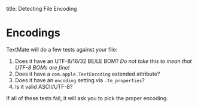 title: Detecting File Encoding

# Encodings

TextMate will do a few tests against your file:

 1. Does it have an UTF-8/16/32 BE/LE BOM?
    _Do not take this to mean that UTF-8 BOMs are fine!_
 2. Does it have a `com.apple.TextEncoding` extended attribute?
 3. Does it have an `encoding` setting via `.tm_properties`?
 4. Is it valid ASCII/UTF-8?

If all of these tests fail, it will ask you to pick the proper encoding.
